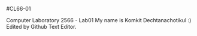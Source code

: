 #CL66-01

Computer Laboratory 2566 - Lab01
My name is Komkit Dechtanachotikul :)
Edited by Github Text Editor.
